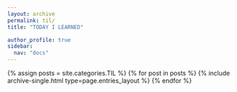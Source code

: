 ```yaml
---
layout: archive
permalink: til/
title: "TODAY I LEARNED"

author_profile: true
sidebar:
  nav: "docs"
---
```


{% assign posts = site.categories.TIL %}
{% for post in posts %}
{% include archive-single.html type=page.entries_layout %}
{% endfor %}
